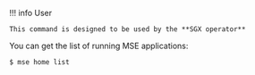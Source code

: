 
!!! info User

    This command is designed to be used by the **SGX operator**


You can get the list of running MSE applications:

```console
$ mse home list
```